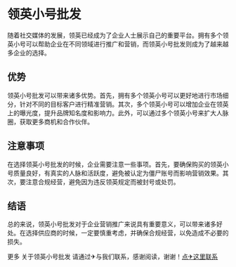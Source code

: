 # 领英小号批发

随着社交媒体的发展，领英已经成为了企业人士展示自己的重要平台。拥有多个领英小号可以帮助企业在不同领域进行推广和营销，而领英小号批发则成为了越来越多企业的选择。

## 优势
领英小号批发可以带来诸多优势。首先，拥有多个领英小号可以更好地进行市场细分，针对不同的目标客户进行精准营销。其次，多个领英小号可以增加企业在领英上的曝光度，提升品牌知名度和影响力。此外，可以通过多个领英小号来扩大人脉圈，获取更多商机和合作伙伴。

## 注意事项
在选择领英小号批发的时候，企业需要注意一些事项。首先，要确保购买的领英小号质量良好，有真实的人脉和活跃度，避免被认定为僵尸账号而影响营销效果。其次，要注意合规经营，避免因为违反领英规定而被封号或处罚。

## 结语
总的来说，领英小号批发对于企业营销推广来说具有重要意义，可以带来诸多好处。在选择供应商的时候，一定要慎重考虑，并确保合规经营，以免造成不必要的损失。

更多 关于领英小号批发 请通过✈与我们联系，感谢阅读，谢谢！[点✈这里联系](https://d.k02.cc)